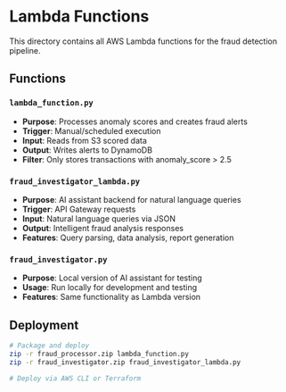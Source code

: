 # Lambda Functions

This directory contains all AWS Lambda functions for the fraud detection pipeline.

## Functions

### `lambda_function.py`
- **Purpose**: Processes anomaly scores and creates fraud alerts
- **Trigger**: Manual/scheduled execution
- **Input**: Reads from S3 scored data
- **Output**: Writes alerts to DynamoDB
- **Filter**: Only stores transactions with anomaly_score > 2.5

### `fraud_investigator_lambda.py`
- **Purpose**: AI assistant backend for natural language queries
- **Trigger**: API Gateway requests
- **Input**: Natural language queries via JSON
- **Output**: Intelligent fraud analysis responses
- **Features**: Query parsing, data analysis, report generation

### `fraud_investigator.py`
- **Purpose**: Local version of AI assistant for testing
- **Usage**: Run locally for development and testing
- **Features**: Same functionality as Lambda version

## Deployment

```bash
# Package and deploy
zip -r fraud_processor.zip lambda_function.py
zip -r fraud_investigator.zip fraud_investigator_lambda.py

# Deploy via AWS CLI or Terraform
```